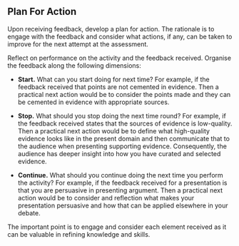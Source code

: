 ## Plan For Action

Upon receiving feedback, develop a plan for action. The rationale is to engage with the feedback and consider what actions, if any, can be taken to improve for the next attempt at the assessment.

Reflect on performance on the activity and the feedback received. Organise the feedback along the following dimensions:

* **Start.** What can you start doing for next time? For example, if the feedback received that points are not cemented in evidence. Then a practical next action would be to consider the points made and they can be cemented in evidence with appropriate sources.

* **Stop.** What should you stop doing the next time round? For example, if the feedback received states that the sources of evidence is low-quality. Then a practical next action would be to define what high-quality evidence looks like in the present domain and then communicate that to the audience when presenting supporting evidence. Consequently, the audience has deeper insight into how you have curated and selected evidence.

* **Continue.**  What should you continue doing the next time you perform the activity? For example, if the feedback received for a presentation is that you are persuasive in presenting argument. Then a practical next action would be to consider and reflection what makes your presentation persuasive and how that can be applied elsewhere in your debate.

The important point is to engage and consider each element received as it can be valuable in refining knowledge and skills.
